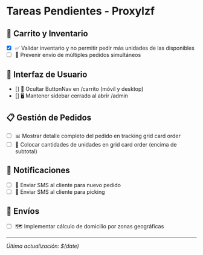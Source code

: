 # Tareas Pendientes - Proxylzf

## 🛒 Carrito y Inventario
- [x] ✅ Validar inventario y no permitir pedir más unidades de las disponibles
- [ ] 🔄 Prevenir envío de múltiples pedidos simultáneos

## 🎨 Interfaz de Usuario
- [] 📱 Ocultar ButtonNav en /carrito (móvil y desktop)
- [] 🖥️ Mantener sidebar cerrado al abrir /admin

## 📋 Gestión de Pedidos
- [ ] 📊 Mostrar detalle completo del pedido en tracking grid card order
- [ ] 🔢 Colocar cantidades de unidades en grid card order (encima de subtotal)

## 📱 Notificaciones
- [ ] 📨 Enviar SMS al cliente para nuevo pedido
- [ ] 📨 Enviar SMS al cliente para picking

## 🚚 Envíos
- [ ] 🗺️ Implementar cálculo de domicilio por zonas geográficas

---
*Última actualización: $(date)* 